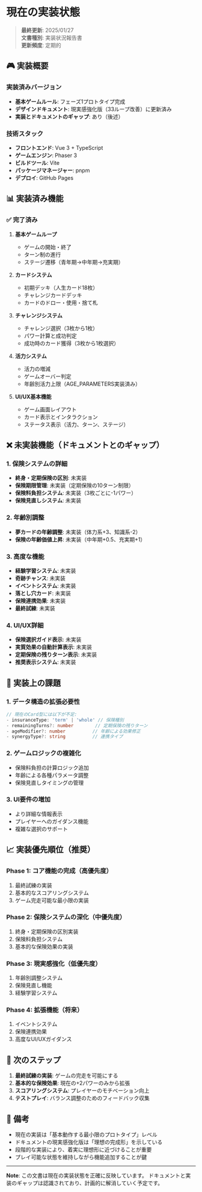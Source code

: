 # 現在の実装状態

> **最終更新**: 2025/01/27  
> **文書種別**: 実装状況報告書  
> **更新頻度**: 定期的

## 🎮 実装概要

### 実装済みバージョン
- **基本ゲームルール**: フェーズ1プロトタイプ完成
- **デザインドキュメント**: 現実感強化版（33ループ改善）に更新済み
- **実装とドキュメントのギャップ**: あり（後述）

### 技術スタック
- **フロントエンド**: Vue 3 + TypeScript
- **ゲームエンジン**: Phaser 3
- **ビルドツール**: Vite
- **パッケージマネージャー**: pnpm
- **デプロイ**: GitHub Pages

## 📊 実装済み機能

### ✅ 完了済み
1. **基本ゲームループ**
   - ゲームの開始・終了
   - ターン制の進行
   - ステージ遷移（青年期→中年期→充実期）

2. **カードシステム**
   - 初期デッキ（人生カード18枚）
   - チャレンジカードデッキ
   - カードのドロー・使用・捨て札

3. **チャレンジシステム**
   - チャレンジ選択（3枚から1枚）
   - パワー計算と成功判定
   - 成功時のカード獲得（3枚から1枚選択）

4. **活力システム**
   - 活力の増減
   - ゲームオーバー判定
   - 年齢別活力上限（AGE_PARAMETERS実装済み）

5. **UI/UX基本機能**
   - ゲーム画面レイアウト
   - カード表示とインタラクション
   - ステータス表示（活力、ターン、ステージ）

## ❌ 未実装機能（ドキュメントとのギャップ）

### 1. 保険システムの詳細
- **終身・定期保険の区別**: 未実装
- **保険期限管理**: 未実装（定期保険の10ターン制限）
- **保険料負担システム**: 未実装（3枚ごとに-1パワー）
- **保険見直しシステム**: 未実装

### 2. 年齢別調整
- **夢カードの年齢調整**: 未実装（体力系+3、知識系-2）
- **保険の年齢価値上昇**: 未実装（中年期+0.5、充実期+1）

### 3. 高度な機能
- **経験学習システム**: 未実装
- **奇跡チャンス**: 未実装
- **イベントシステム**: 未実装
- **落とし穴カード**: 未実装
- **保険連携効果**: 未実装
- **最終試練**: 未実装

### 4. UI/UX詳細
- **保険選択ガイド表示**: 未実装
- **実質効果の自動計算表示**: 未実装
- **定期保険の残りターン表示**: 未実装
- **推奨表示システム**: 未実装

## 🔧 実装上の課題

### 1. データ構造の拡張必要性
```typescript
// 現在のCard型には以下が不足:
- insuranceType: 'term' | 'whole' // 保険種別
- remainingTurns?: number        // 定期保険の残りターン
- ageModifier?: number          // 年齢による効果修正
- synergyType?: string          // 連携タイプ
```

### 2. ゲームロジックの複雑化
- 保険料負担の計算ロジック追加
- 年齢による各種パラメータ調整
- 保険見直しタイミングの管理

### 3. UI要件の増加
- より詳細な情報表示
- プレイヤーへのガイダンス機能
- 複雑な選択のサポート

## 📈 実装優先順位（推奨）

### Phase 1: コア機能の完成（高優先度）
1. 最終試練の実装
2. 基本的なスコアリングシステム
3. ゲーム完走可能な最小限の実装

### Phase 2: 保険システムの深化（中優先度）
1. 終身・定期保険の区別実装
2. 保険料負担システム
3. 基本的な保険効果の実装

### Phase 3: 現実感強化（低優先度）
1. 年齢別調整システム
2. 保険見直し機能
3. 経験学習システム

### Phase 4: 拡張機能（将来）
1. イベントシステム
2. 保険連携効果
3. 高度なUI/UXガイダンス

## 🎯 次のステップ

1. **最終試練の実装**: ゲームの完走を可能にする
2. **基本的な保険効果**: 現在の+2パワーのみから拡張
3. **スコアリングシステム**: プレイヤーのモチベーション向上
4. **テストプレイ**: バランス調整のためのフィードバック収集

## 📝 備考

- 現在の実装は「基本動作する最小限のプロトタイプ」レベル
- ドキュメントの現実感強化版は「理想の完成形」を示している
- 段階的な実装により、着実に理想形に近づけることが重要
- プレイ可能な状態を維持しながら機能追加することが鍵

---

**Note**: この文書は現在の実装状態を正確に反映しています。
ドキュメントと実装のギャップは認識されており、計画的に解消していく予定です。